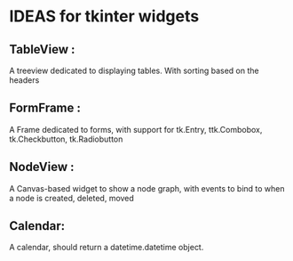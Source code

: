 # IDEAS for tkinter widgets

## TableView :

A treeview dedicated to displaying tables. With sorting based on the headers

## FormFrame :

A Frame dedicated to forms, with support for tk.Entry, ttk.Combobox, tk.Checkbutton, tk.Radiobutton

## NodeView :

A Canvas-based widget to show a node graph, with events to bind to when a node is created, deleted, moved

## Calendar:

A calendar, should return a datetime.datetime object.
